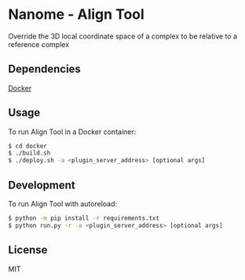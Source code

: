 # Nanome - Align Tool

Override the 3D local coordinate space of a complex to be relative to a reference complex

## Dependencies

[Docker](https://docs.docker.com/get-docker/)


## Usage

To run Align Tool in a Docker container:

```sh
$ cd docker
$ ./build.sh
$ ./deploy.sh -a <plugin_server_address> [optional args]
```

## Development

To run Align Tool with autoreload:

```sh
$ python -m pip install -r requirements.txt
$ python run.py -r -a <plugin_server_address> [optional args]
```

## License

MIT
